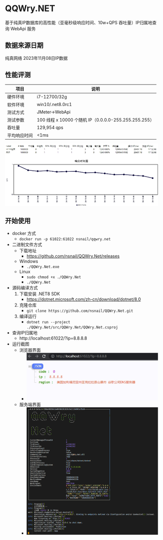 # QQWry.NET

基于纯真IP数据库的高性能（亚毫秒级响应时间、10w+QPS 吞吐量）IP归属地查询 WebApi 服务

## 数据来源日期

纯真网络 2023年11月08日IP数据

## 性能评测

| 项目     | 说明                                             |
|--------|------------------------------------------------|
 硬件环境   | i7-12700/32g
 软件环境   | win10/.net8.0rc1
 测试方式   | JMeter->WebApi
 测试参数   | 100 线程 x 10000 个随机 IP（0.0.0.0-255.255.255.255）
 吞吐量    | 129,954 qps
 平均响应时间 | <1ms

![](./docs/jmeter.png)

## 开始使用

- docker 方式
    - ```docker run -p 61022:61022 nsnail/qqwry.net```
- 二进制文件方式
    - 下载地址
        - https://github.com/nsnail/QQWry.Net/releases
    - Windows
        - ```./QQWry.Net.exe```
    - Linux
        - ```sudo chmod +x ./QQWry.Net```
        - ```./QQWry.Net```
- 源码编译方式
    1. 下载安装 .NET8 SDK
        - https://dotnet.microsoft.com/zh-cn/download/dotnet/8.0
    2. 克隆仓库
        - ```git clone https://github.com/nsnail/QQWry.Net.git```
    3. 编译运行
        - ```dotnet run --project ./QQWry.Net/src/QQWry.Net/QQWry.Net.csproj```
- 查询IP归属地
    - http://localhost:61022/?ip=8.8.8.8
- 运行截图
    - 浏览器界面
        - ![](./docs/browser.png)
    - 服务端界面
        - ![](./docs/screenshot.png)